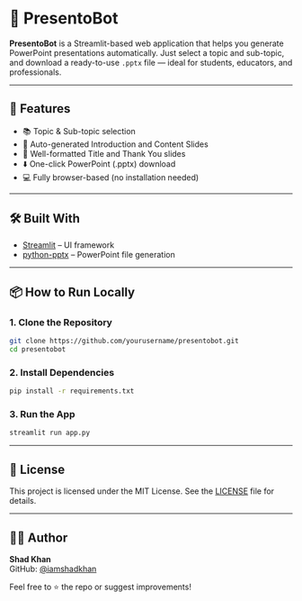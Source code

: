 # 🤖 PresentoBot

**PresentoBot** is a Streamlit-based web application that helps you generate PowerPoint presentations automatically. Just select a topic and sub-topic, and download a ready-to-use `.pptx` file — ideal for students, educators, and professionals.

---

## 🚀 Features

- 📚 Topic & Sub-topic selection  
- 🧠 Auto-generated Introduction and Content Slides  
- 🎯 Well-formatted Title and Thank You slides  
- ⬇️ One-click PowerPoint (.pptx) download  
- 💻 Fully browser-based (no installation needed)  

---

## 🛠️ Built With

- [Streamlit](https://streamlit.io/) – UI framework  
- [python-pptx](https://python-pptx.readthedocs.io/) – PowerPoint file generation  

---

## 📦 How to Run Locally

### 1. Clone the Repository

```bash
git clone https://github.com/yourusername/presentobot.git
cd presentobot
```

### 2. Install Dependencies

```bash
pip install -r requirements.txt
```

### 3. Run the App

```bash
streamlit run app.py
```

---



## 📄 License

This project is licensed under the MIT License. See the [LICENSE](LICENSE) file for details.

---

## 🙋‍♂️ Author

**Shad Khan**  
GitHub: [@iamshadkhan](https://github.com/iamshadkhan)  

Feel free to ⭐ the repo or suggest improvements!

